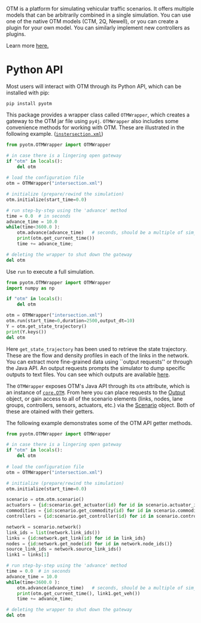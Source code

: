 OTM is a platform for simulating vehicular traffic scenarios. It offers multiple models that can be arbitrarily combined in a single simulation. You can use one of the native OTM models (CTM, 2Q, Newell), or you can create a plugin for your own model. You can similarly implement new controllers as plugins.

Learn more [here.](https://ggomes.github.io/otm-sim/)

# Python API

Most users will interact with OTM through its Python API, which can be installed with pip:

```
pip install pyotm
```
This package provides a wrapper class called `OTMWrapper`, which  creates a gateway to the OTM jar file using `py4j`. `OTMWrapper` also includes some convenience methods for working with OTM. These are illustrated in the following example. ([`instersection.xml`](https://github.com/ggomes/otm-sim/blob/main/src/test/resources/test_configs/intersection.xml))
```python 
from pyotm.OTMWrapper import OTMWrapper

# in case there is a lingering open gateway
if "otm" in locals():
	del otm
	
# load the configuration file
otm = OTMWrapper("intersection.xml")

# initialize (prepare/rewind the simulation)
otm.initialize(start_time=0.0)

# run step-by-step using the 'advance' method
time = 0.0  # in seconds
advance_time = 10.0
while(time<3600.0 ):
	otm.advance(advance_time)   # seconds, should be a multiple of sim_dt
	print(otm.get_current_time())
	time += advance_time;

# deleting the wrapper to shut down the gateway
del otm
```

Use `run` to execute a full simulation. 
``` python 
from pyotm.OTMWrapper import OTMWrapper
import numpy as np

if "otm" in locals():
	del otm

otm = OTMWrapper("intersection.xml")
otm.run(start_time=0,duration=2500,output_dt=10)
Y = otm.get_state_trajectory()
print(Y.keys())
del otm
```

Here `get_state_trajectory` has been used to retrieve the state trajectory. These are the flow and density profiles in each of the links in the network. You can extract more fine-grained data using ``output requests'' or through the Java API. An output requests prompts the simulator to dump specific outputs to text files. You can see which outputs are available [here](https://ggomes.github.io/otm-sim/apidocs/core/Output.html). 

The `OTMWrapper` exposes OTM's Java API through its `otm` attribute, which is an instance of [`core.OTM`](https://ggomes.github.io/otm-sim/apidocs/core/OTM.html). From here you can place requests to the [Output](https://ggomes.github.io/otm-sim/apidocs/core/Output.html) object, or gain access to all of the scenario elements (links, nodes, lane groups, controllers, sensors, actuators, etc.) via the [Scenario](https://ggomes.github.io/otm-sim/apidocs/core/Scenario.html) object. Both of these are otained with their getters. 

The following example demonstrates some of the OTM API getter methods.

```python
from pyotm.OTMWrapper import OTMWrapper

# in case there is a lingering open gateway
if "otm" in locals():
	del otm
	
# load the configuration file
otm = OTMWrapper("intersection.xml")

# initialize (prepare/rewind the simulation)
otm.initialize(start_time=0.0)

scenario = otm.otm.scenario()
actuators = {id:scenario.get_actuator(id) for id in scenario.actuator_ids()}
commodities = {id:scenario.get_commodity(id) for id in scenario.commodity_ids()}
controllers = {id:scenario.get_controller(id) for id in scenario.controller_ids()}

network = scenario.network()
link_ids = list(network.link_ids())
links = {id:network.get_link(id) for id in link_ids}
nodes = {id:network.get_node(id) for id in network.node_ids()}
source_link_ids = network.source_link_ids()
link1 = links[1]

# run step-by-step using the 'advance' method
time = 0.0  # in seconds
advance_time = 10.0
while(time<3600.0 ):
	otm.advance(advance_time)   # seconds, should be a multiple of sim_dt
	print(otm.get_current_time(), link1.get_veh())
	time += advance_time;

# deleting the wrapper to shut down the gateway
del otm

```
